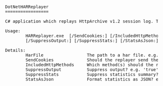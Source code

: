 <pre>
DotNetHARReplayer
=================

C# application which replays HttpArchive v1.2 session log. This application requires .NET 4.0. From the usage output:

Usage:
        HARReplayer.exe <HarFile> [/SendCookies:<SendCookies>] [/IncludedHttpMethods:<IncludedHttpMethods>] 
        [/SuppressOutput:<SuppressOutput>] [/SuppressStats:<SuppressStats>] [/StatsAsJson:<StatsAsJson>]

Details:
        HarFile                 The path to a har file. e.g. 'c:\scrap\fiddlerlog.har'
        SendCookies             Should the replayer send the embedded cookies? e.g. 'false'
        IncludedHttpMethods     Which method(s) should the replayer send from the session log? e.g. 'HEAD|PATCH|PUT'
        SuppressOutput          Suppress output? e.g. 'true'
        SuppressStats           Suppress statistics summary? e.g. 'true'
        StatsAsJson             Format statistics as JSON? e.g. 'true'
</pre>
